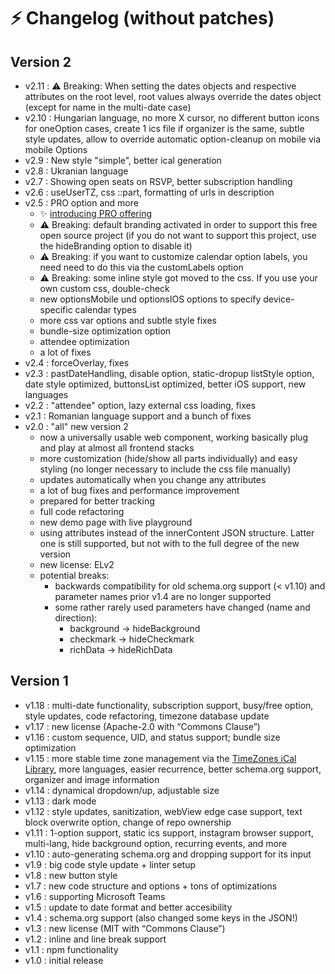 # ⚡ Changelog (without patches)

## Version 2

- v2.11 : ⚠️ Breaking: When setting the dates objects and respective attributes on the root level, root values always override the dates object (except for name in the multi-date case)
- v2.10 : Hungarian language, no more X cursor, no different button icons for oneOption cases, create 1 ics file if organizer is the same, subtle style updates, allow to override automatic option-cleanup on mobile via mobile Options
- v2.9 : New style "simple", better ical generation
- v2.8 : Ukranian language
- v2.7 : Showing open seats on RSVP, better subscription handling
- v2.6 : useUserTZ, css ::part, formatting of urls in description
- v2.5 : PRO option and more
  - ✨ [introducing PRO offering](https://add-to-calendar-pro.com/)
  - ⚠️ Breaking: default branding activated in order to support this free open source project (if you do not want to support this project, use the hideBranding option to disable it)
  - ⚠️ Breaking: if you want to customize calendar option labels, you need need to do this via the customLabels option
  - ⚠️ Breaking: some inline style got moved to the css. If you use your own custom css, double-check
  - new optionsMobile und optionsIOS options to specify device-specific calendar types
  - more css var options and subtle style fixes
  - bundle-size optimization option
  - attendee optimization
  - a lot of fixes
- v2.4 : forceOverlay, fixes
- v2.3 : pastDateHandling, disable option, static-dropup listStyle option, date style optimized, buttonsList optimized, better iOS support, new languages
- v2.2 : "attendee" option, lazy external css loading, fixes
- v2.1 : Romanian language support and a bunch of fixes
- v2.0 : "all" new version 2
  - now a universally usable web component, working basically plug and play at almost all frontend stacks
  - more customization (hide/show all parts individually) and easy styling (no longer necessary to include the css file manually)
  - updates automatically when you change any attributes
  - a lot of bug fixes and performance improvement
  - prepared for better tracking
  - full code refactoring
  - new demo page with live playground
  - using attributes instead of the innerContent JSON structure. Latter one is still supported, but not with to the full degree of the new version
  - new license: ELv2
  - potential breaks:
    - backwards compatibility for old schema.org support (< v1.10) and parameter names prior v1.4 are no longer supported
    - some rather rarely used parameters have changed (name and direction):
      - background -> hideBackground
      - checkmark -> hideCheckmark
      - richData -> hideRichData

## Version 1

- v1.18 : multi-date functionality, subscription support, busy/free option, style updates, code refactoring, timezone database update
- v1.17 : new license (Apache-2.0 with “Commons Clause”)
- v1.16 : custom sequence, UID, and status support; bundle size optimization
- v1.15 : more stable time zone management via the [TimeZones iCal Library](https://tz.add-to-calendar-technology.com/), more languages, easier recurrence, better schema.org support, organizer and image information
- v1.14 : dynamical dropdown/up, adjustable size
- v1.13 : dark mode
- v1.12 : style updates, sanitization, webView edge case support, text block overwrite option, change of repo ownership
- v1.11 : 1-option support, static ics support, instagram browser support, multi-lang, hide background option, recurring events, and more
- v1.10 : auto-generating schema.org and dropping support for its input
- v1.9 : big code style update + linter setup
- v1.8 : new button style
- v1.7 : new code structure and options + tons of optimizations
- v1.6 : supporting Microsoft Teams
- v1.5 : update to date format and better accesibility
- v1.4 : schema.org support (also changed some keys in the JSON!)
- v1.3 : new license (MIT with “Commons Clause”)
- v1.2 : inline and line break support
- v1.1 : npm functionality
- v1.0 : initial release
